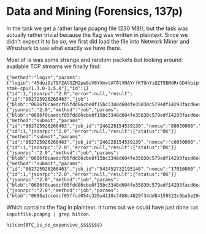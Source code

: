 # Data and Mining (Forensics, 137p)

In the task we get a rather large pcapng file (230 MB!), but the task was actually rather trivial because the flag was written in plaintext.
Since we didn't expect it to be so, we first did load the file into Network Miner and Wireshark to see what exactly we have there.

Most of is was some strange and random packets but looking around available TCP streams we finally find:

```
{"method":"login","params":{"login":"45duiDz79Y2AtSZH2pw9uV8YXmvtAT8tVNAYrfKTUnYiQZT5BMdRrGD4hbipmZ5DoaQXLak9ENEwYNC7kVk3ivDyMHyZCVV","pass":"hitcon{BTC_is_so_expensive_$$$$$$$}","agent":"xmr-stak-cpu/1.3.0-1.5.0"},"id":1}
{"id":1,"jsonrpc":"2.0","error":null,"result":{"id":"862725926260463","job":{"blob":"0606f0caedcf05fdd86cbe0f15bc3348d604fe35830c579edf14293facd6ea0ccfe3eee4333da700000000fcbc11627100084072bdf490f984a780283662579715458b5b7cc79241b9916813","job_id":"505683845491148","target":"711b0d00"},"status":"OK"}}
{"jsonrpc":"2.0","method":"job","params":{"blob":"0606f0caedcf05fdd86cbe0f15bc3348d604fe35830c579edf14293facd6ea0ccfe3eee4333da700000000cfe1acb5536f58c031d3d283f6b28c6a5ec623199fc3c1a0566452af58c4ccfb13","job_id":"246228154539130","target":"4a861b00"}}
{"method":"submit","params":{"id":"862725926260463","job_id":"246228154539130","nonce":"88030000","result":"193736d498976952b64024ec0a331fbb4cb25b70b3f049ebfdb1b8a49d670f00"},"id":1}
{"id":1,"jsonrpc":"2.0","error":null,"result":{"status":"OK"}}
{"method":"submit","params":{"id":"862725926260463","job_id":"246228154539130","nonce":"c6050000","result":"2d88e73d77d30a2433bc278c0e95ccd201072fd8228bdf1549128d4eddde0a00"},"id":1}
{"id":1,"jsonrpc":"2.0","error":null,"result":{"status":"OK"}}
{"jsonrpc":"2.0","method":"job","params":{"blob":"0606f0caedcf05fdd86cbe0f15bc3348d604fe35830c579edf14293facd6ea0ccfe3eee4333da70000000080b6cf10161e3dbeae53526958001e18e799232b1c5497829f922e772d2a76f713","job_id":"543452732195146","target":"e3380e00"}}
{"method":"submit","params":{"id":"862725926260463","job_id":"543452732195146","nonce":"17010000","result":"edc5c13d93b28620561c5a8f969fc0df30f8f4b6dafd11e749fe531aa6300200"},"id":1}
{"id":1,"jsonrpc":"2.0","error":null,"result":{"status":"OK"}}
{"jsonrpc":"2.0","method":"job","params":{"blob":"0606f0caedcf05fdd86cbe0f15bc3348d604fe35830c579edf14293facd6ea0ccfe3eee4333da700000000feb1a807a7690bfc5207eb5ab80741d918aadab53d2293237ce25f61c994dbc213","job_id":"148255726112984","target":"ce950700"}}
{"jsonrpc":"2.0","method":"job","params":{"blob":"0606a1ccedcf05ffcd054c320a4110c7468c4829f34dd84159522c9ba5e29cb9b1db57d855dde300000000b9978dcdfc7e40c8a7fa8305bb120b5c02e7eca365b2604fc70bc099f119112504","job_id":"753287914698012","target":"ce950700"}}
```

Which contains the flag in plaintext.
It turns out we could have just done `cat inputfile.pcapng | grep hitcon`.

`hitcon{BTC_is_so_expensive_$$$$$$$}`
